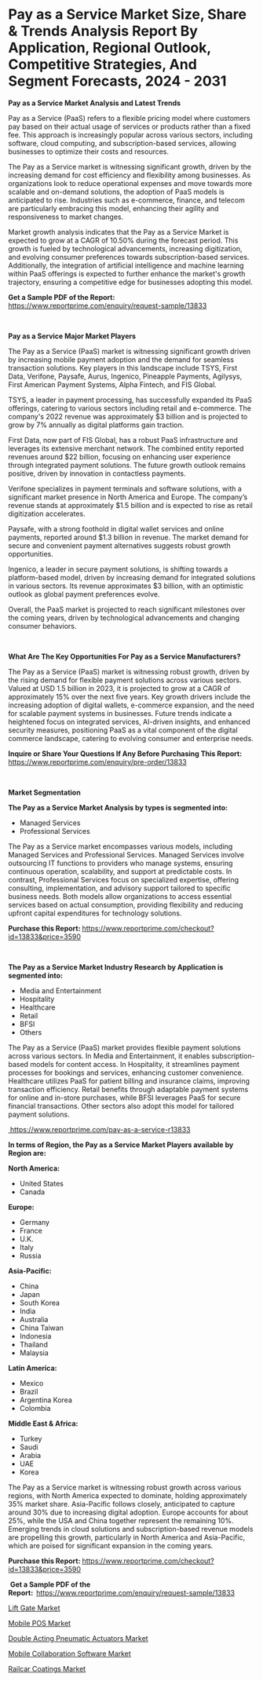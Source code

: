 <p><h1>Pay as a Service Market Size, Share & Trends Analysis Report By Application, Regional Outlook, Competitive Strategies, And Segment Forecasts, 2024 - 2031</h1></p><p><strong>Pay as a Service Market Analysis and Latest Trends</strong></p>
<p><p>Pay as a Service (PaaS) refers to a flexible pricing model where customers pay based on their actual usage of services or products rather than a fixed fee. This approach is increasingly popular across various sectors, including software, cloud computing, and subscription-based services, allowing businesses to optimize their costs and resources.</p><p>The Pay as a Service market is witnessing significant growth, driven by the increasing demand for cost efficiency and flexibility among businesses. As organizations look to reduce operational expenses and move towards more scalable and on-demand solutions, the adoption of PaaS models is anticipated to rise. Industries such as e-commerce, finance, and telecom are particularly embracing this model, enhancing their agility and responsiveness to market changes.</p><p>Market growth analysis indicates that the Pay as a Service Market is expected to grow at a CAGR of 10.50% during the forecast period. This growth is fueled by technological advancements, increasing digitization, and evolving consumer preferences towards subscription-based services. Additionally, the integration of artificial intelligence and machine learning within PaaS offerings is expected to further enhance the market's growth trajectory, ensuring a competitive edge for businesses adopting this model.</p></p>
<p><strong>Get a Sample PDF of the Report:&nbsp;</strong> <a href="https://www.reportprime.com/enquiry/request-sample/13833?utm_campaign=1087&utm_medium=2&utm_source=Github&utm_content=ia&utm_term=29112024&utm_id=pay-as-a-service">https://www.reportprime.com/enquiry/request-sample/13833</a></p>
<p>&nbsp;</p>
<p><strong>Pay as a Service Major Market Players</strong></p>
<p><p>The Pay as a Service (PaaS) market is witnessing significant growth driven by increasing mobile payment adoption and the demand for seamless transaction solutions. Key players in this landscape include TSYS, First Data, Verifone, Paysafe, Aurus, Ingenico, Pineapple Payments, Agilysys, First American Payment Systems, Alpha Fintech, and FIS Global.</p><p>TSYS, a leader in payment processing, has successfully expanded its PaaS offerings, catering to various sectors including retail and e-commerce. The company's 2022 revenue was approximately $3 billion and is projected to grow by 7% annually as digital platforms gain traction.</p><p>First Data, now part of FIS Global, has a robust PaaS infrastructure and leverages its extensive merchant network. The combined entity reported revenues around $22 billion, focusing on enhancing user experience through integrated payment solutions. The future growth outlook remains positive, driven by innovation in contactless payments.</p><p>Verifone specializes in payment terminals and software solutions, with a significant market presence in North America and Europe. The company’s revenue stands at approximately $1.5 billion and is expected to rise as retail digitization accelerates.</p><p>Paysafe, with a strong foothold in digital wallet services and online payments, reported around $1.3 billion in revenue. The market demand for secure and convenient payment alternatives suggests robust growth opportunities.</p><p>Ingenico, a leader in secure payment solutions, is shifting towards a platform-based model, driven by increasing demand for integrated solutions in various sectors. Its revenue approximates $3 billion, with an optimistic outlook as global payment preferences evolve.</p><p>Overall, the PaaS market is projected to reach significant milestones over the coming years, driven by technological advancements and changing consumer behaviors.</p></p>
<p>&nbsp;</p>
<p><strong>What Are The Key Opportunities For Pay as a Service Manufacturers?</strong></p>
<p><p>The Pay as a Service (PaaS) market is witnessing robust growth, driven by the rising demand for flexible payment solutions across various sectors. Valued at USD 1.5 billion in 2023, it is projected to grow at a CAGR of approximately 15% over the next five years. Key growth drivers include the increasing adoption of digital wallets, e-commerce expansion, and the need for scalable payment systems in businesses. Future trends indicate a heightened focus on integrated services, AI-driven insights, and enhanced security measures, positioning PaaS as a vital component of the digital commerce landscape, catering to evolving consumer and enterprise needs.</p></p>
<p><strong>Inquire or Share Your Questions If Any Before Purchasing This Report:</strong> <a href="https://www.reportprime.com/enquiry/pre-order/13833?utm_campaign=1087&utm_medium=2&utm_source=Github&utm_content=ia&utm_term=29112024&utm_id=pay-as-a-service">https://www.reportprime.com/enquiry/pre-order/13833</a></p>
<p>&nbsp;</p>
<p><strong>Market Segmentation</strong></p>
<p><strong>The Pay as a Service Market Analysis by types is segmented into:</strong></p>
<p><ul><li>Managed Services</li><li>Professional Services</li></ul></p>
<p><p>The Pay as a Service market encompasses various models, including Managed Services and Professional Services. Managed Services involve outsourcing IT functions to providers who manage systems, ensuring continuous operation, scalability, and support at predictable costs. In contrast, Professional Services focus on specialized expertise, offering consulting, implementation, and advisory support tailored to specific business needs. Both models allow organizations to access essential services based on actual consumption, providing flexibility and reducing upfront capital expenditures for technology solutions.</p></p>
<p><strong>Purchase this Report:&nbsp;</strong><a href="https://www.reportprime.com/checkout?id=13833&price=3590&utm_campaign=1087&utm_medium=2&utm_source=Github&utm_content=ia&utm_term=29112024&utm_id=pay-as-a-service">https://www.reportprime.com/checkout?id=13833&price=3590</a></p>
<p>&nbsp;</p>
<p><strong>The Pay as a Service Market Industry Research by Application is segmented into:</strong></p>
<p><ul><li>Media and Entertainment</li><li>Hospitality</li><li>Healthcare</li><li>Retail</li><li>BFSI</li><li>Others</li></ul></p>
<p><p>The Pay as a Service (PaaS) market provides flexible payment solutions across various sectors. In Media and Entertainment, it enables subscription-based models for content access. In Hospitality, it streamlines payment processes for bookings and services, enhancing customer convenience. Healthcare utilizes PaaS for patient billing and insurance claims, improving transaction efficiency. Retail benefits through adaptable payment systems for online and in-store purchases, while BFSI leverages PaaS for secure financial transactions. Other sectors also adopt this model for tailored payment solutions.</p></p>
<p><a href="https://www.reportprime.com/pay-as-a-service-r13833?utm_campaign=1087&utm_medium=2&utm_source=Github&utm_content=ia&utm_term=29112024&utm_id=pay-as-a-service">&nbsp;https://www.reportprime.com/pay-as-a-service-r13833</a></p>
<p><strong>In terms of Region, the Pay as a Service Market Players available by Region are:</strong></p>
<p>
    <p> <strong> North America: </strong>
        <ul>
            <li>United States</li>
            <li>Canada</li>
        </ul>
        </p> 
    <p> <strong> Europe: </strong>
        <ul>
            <li>Germany</li>
            <li>France</li>
            <li>U.K.</li>
            <li>Italy</li>
            <li>Russia</li>
        </ul>
        </p> 
    <p> <strong> Asia-Pacific: </strong>
        <ul>
            <li>China</li>
            <li>Japan</li>
            <li>South Korea</li>
            <li>India</li>
            <li>Australia</li>
            <li>China Taiwan</li>
            <li>Indonesia</li>
            <li>Thailand</li>
            <li>Malaysia</li>
        </ul>
        </p> 
    <p> <strong> Latin America: </strong>
        <ul>
            <li>Mexico</li>
            <li>Brazil</li>
            <li>Argentina Korea</li>
            <li>Colombia</li>
        </ul>
        </p> 
    <p> <strong> Middle East & Africa: </strong>
        <ul>
            <li>Turkey</li>
            <li>Saudi</li>
            <li>Arabia</li>
            <li>UAE</li>
            <li>Korea</li>
        </ul>
    </p>
    </p>
<p><p>The Pay as a Service market is witnessing robust growth across various regions, with North America expected to dominate, holding approximately 35% market share. Asia-Pacific follows closely, anticipated to capture around 30% due to increasing digital adoption. Europe accounts for about 25%, while the USA and China together represent the remaining 10%. Emerging trends in cloud solutions and subscription-based revenue models are propelling this growth, particularly in North America and Asia-Pacific, which are poised for significant expansion in the coming years.</p></p>
<p><strong>Purchase this Report: </strong><a href="https://www.reportprime.com/checkout?id=13833&price=3590&utm_campaign=1087&utm_medium=2&utm_source=Github&utm_content=ia&utm_term=29112024&utm_id=pay-as-a-service">https://www.reportprime.com/checkout?id=13833&price=3590</a></p>
<p>&nbsp;<strong>Get a Sample PDF of the Report:&nbsp;&nbsp;</strong><a href="https://www.reportprime.com/enquiry/request-sample/13833?utm_campaign=1087&utm_medium=2&utm_source=Github&utm_content=ia&utm_term=29112024&utm_id=pay-as-a-service">https://www.reportprime.com/enquiry/request-sample/13833</a></p>
<p><strong></strong></p>
<p><p><a href="https://issuu.com/reportprime-2/docs/lift-gate-market-size-2030.pptx?utm_campaign=1087&utm_medium=2&utm_source=Github&utm_content=ia&utm_term=29112024&utm_id=pay-as-a-service">Lift Gate Market</a></p><p><a href="https://issuu.com/reportprime-2/docs/mobile-pos-market-size-2030.pptx?utm_campaign=1087&utm_medium=2&utm_source=Github&utm_content=ia&utm_term=29112024&utm_id=pay-as-a-service">Mobile POS Market</a></p><p><a href="https://www.linkedin.com/pulse/decoding-double-acting-pneumatic-actuators-industry-dynamics-uwsde?utm_campaign=1087&utm_medium=2&utm_source=Github&utm_content=ia&utm_term=29112024&utm_id=pay-as-a-service">Double Acting Pneumatic Actuators Market</a></p><p><a href="https://github.com/manesros8/Market-Research-Report-List-1/blob/main/mobile-collaboration-software-market.md?utm_campaign=1087&utm_medium=2&utm_source=Github&utm_content=ia&utm_term=29112024&utm_id=pay-as-a-service">Mobile Collaboration Software Market</a></p><p><a href="https://www.linkedin.com/pulse/investment-opportunities-railcar-coatings-sector-risk-analysis-ctqdf?utm_campaign=1087&utm_medium=2&utm_source=Github&utm_content=ia&utm_term=29112024&utm_id=pay-as-a-service">Railcar Coatings Market</a></p></p>
